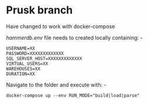 # Prusk branch

Have changed to work with docker-compose

<i>hammerdb.env</i> file needs to created locally containing: -

    USERNAME=XX
    PASSWORD=XXXXXXXXXXXXX
    SQL_SERVER_HOST=XXXXXXXXXXXXX
    VIRTUAL_USERS=XX
    WAREHOUSES=XX
    DURATION=XX


Navigate to the folder and execute with: -

    docker-compose up --env RUN_MODE="build|load|parse"
